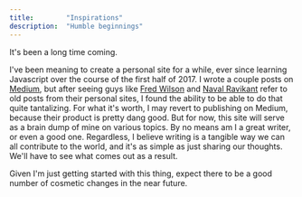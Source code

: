 ```yaml
---
title:        "Inspirations"
description:  "Humble beginnings"
---
```


<p class="lead">It's been a long time coming.</p>
I've been meaning to create a personal site for a while, ever since learning Javascript over the course of the first half of 2017. I wrote a couple posts on <a href="https://medium.com/@andrew_min">Medium</a>, but after seeing guys like <a href="https://avc.com">Fred Wilson</a> and <a href="https://startupboy.com">Naval Ravikant</a> refer to old posts from their personal sites, I found the ability to be able to do that quite tantalizing. For what it's worth, I may revert to publishing on Medium, because their product is pretty dang good. But for now, this site will serve as a brain dump of mine on various topics. By no means am I a great writer, or even a good one. Regardless, I believe writing is a tangible way we can all contribute to the world, and it's as simple as just sharing our thoughts. We'll have to see what comes out as a result.

Given I'm just getting started with this thing, expect there to be a good number of cosmetic changes in the near future.